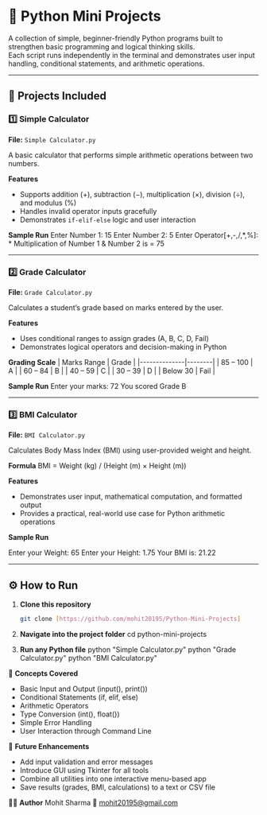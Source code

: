 # 🧮 Python Mini Projects

A collection of simple, beginner-friendly Python programs built to strengthen basic programming and logical thinking skills.  
Each script runs independently in the terminal and demonstrates user input handling, conditional statements, and arithmetic operations.

---

## 📘 Projects Included

### 1️⃣ Simple Calculator
**File:** `Simple Calculator.py`  

A basic calculator that performs simple arithmetic operations between two numbers.

**Features**
- Supports addition (+), subtraction (−), multiplication (×), division (÷), and modulus (%)
- Handles invalid operator inputs gracefully
- Demonstrates `if-elif-else` logic and user interaction

**Sample Run**
Enter Number 1: 15
Enter Number 2: 5
Enter Operator[+,-,/,*,%]: *
Multiplication of Number 1 & Number 2 is = 75

---

### 2️⃣ Grade Calculator
**File:** `Grade Calculator.py`  

Calculates a student’s grade based on marks entered by the user.

**Features**
- Uses conditional ranges to assign grades (A, B, C, D, Fail)
- Demonstrates logical operators and decision-making in Python

**Grading Scale**
| Marks Range | Grade |
|--------------|--------|
| 85 – 100 | A |
| 60 – 84 | B |
| 40 – 59 | C |
| 30 – 39 | D |
| Below 30 | Fail |

**Sample Run**
Enter your marks: 72
You scored Grade B

---

### 3️⃣ BMI Calculator
**File:** `BMI Calculator.py`  

Calculates Body Mass Index (BMI) using user-provided weight and height.

**Formula**
BMI = Weight (kg) / (Height (m) × Height (m))

**Features**
- Demonstrates user input, mathematical computation, and formatted output
- Provides a practical, real-world use case for Python arithmetic operations

**Sample Run**

Enter your Weight: 65
Enter your Height: 1.75
Your BMI is: 21.22


---

## ⚙️ How to Run

1. **Clone this repository**
   ```bash
   git clone [https://github.com/mohit20195/Python-Mini-Projects]
   
2. **Navigate into the project folder**
    cd python-mini-projects

3. **Run any Python file**
   python "Simple Calculator.py"
   python "Grade Calculator.py"
   python "BMI Calculator.py"

🧠 **Concepts Covered**
- Basic Input and Output (input(), print())
- Conditional Statements (if, elif, else)
- Arithmetic Operators
- Type Conversion (int(), float())
- Simple Error Handling
- User Interaction through Command Line

🚀 **Future Enhancements**
- Add input validation and error messages
- Introduce GUI using Tkinter for all tools
- Combine all utilities into one interactive menu-based app
- Save results (grades, BMI, calculations) to a text or CSV file

👨‍💻 **Author**
Mohit Sharma
📧 mohit20195@gmail.com
